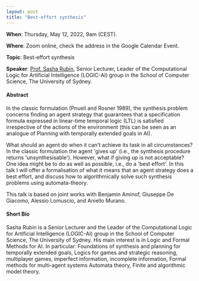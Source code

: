 ```yaml
---
layout: post 
title: "Best-effort synthesis"
---
```


**When**:  Thursday, May 12, 2022, 9am (CEST).

**Where**: Zoom online, check the address in the Google Calendar Event.

**Topic**: Best-effort synthesis

**Speaker**: [Prof. Sasha Rubin](https://sasharubin.github.io/), Senior Lecturer, Leader of the Computational Logic for Artificial Intelligence (LOGIC-AI) group in the School of Computer Science, The University of Sydney.

#### Abstract

In the classic formulation (Pnueli and Rosner 1989), the synthesis problem concerns finding an agent strategy that guarantees that a specification formula expressed in linear-time temporal logic (LTL) is satisfied irrespective of the actions of the environment (this can be seen as an analogue of Planning with temporally extended goals in AI).

What should an agent do when it can't achieve its task in all circumstances? In the classic formulation the agent 'gives up' (i.e., the synthesis procedure returns 'unsynthesisable'). However, what if giving up is not acceptable? One idea might be to do as well as possible, i.e., do a 'best effort'. In this talk I will offer a formalisation of what it means that an agent strategy does a best effort, and discuss how to algorithmically solve such synthesis problems using automata-theory.

This talk is based on joint works with Benjamin Aminof, Giuseppe De Giacomo, Alessio Lomuscio, and Aniello Murano.


#### Short Bio

Sasha Rubin is a Senior Lecturer and the Leader of the Computational Logic for Artificial Intelligence (LOGIC-AI) group in the School of Computer Science, The University of Sydney. His main interest is in Logic and Formal Methods for AI. In particular: Foundations of synthesis and planning for temporally extended goals, Logics for games and strategic reasoning, multiplayer games, imperfect information, incomplete information, Formal methods for multi-agent systems
Automata theory, Finite and algorithmic model theory.